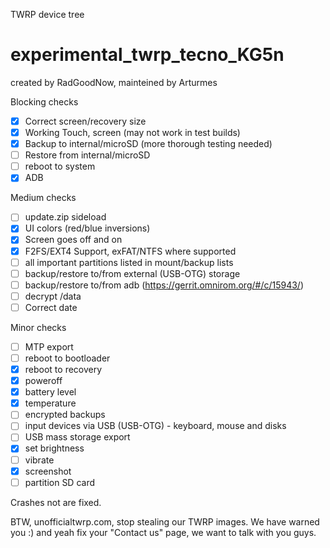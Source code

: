 TWRP device tree

# experimental_twrp_tecno_KG5n
 created by RadGoodNow, mainteined by Arturmes

 Blocking checks
- [x] Correct screen/recovery size
- [x] Working Touch, screen (may not work in test builds)
- [x] Backup to internal/microSD (more thorough testing needed)
- [ ] Restore from internal/microSD
- [ ] reboot to system
- [x] ADB

Medium checks
- [ ] update.zip sideload
- [x] UI colors (red/blue inversions)
- [x] Screen goes off and on
- [x] F2FS/EXT4 Support, exFAT/NTFS where supported
- [ ] all important partitions listed in mount/backup lists
- [ ] backup/restore to/from external (USB-OTG) storage
- [ ] backup/restore to/from adb (https://gerrit.omnirom.org/#/c/15943/)
- [ ] decrypt /data
- [ ] Correct date

Minor checks
- [ ] MTP export
- [ ] reboot to bootloader
- [x] reboot to recovery
- [x] poweroff
- [x] battery level
- [x] temperature
- [ ] encrypted backups
- [ ] input devices via USB (USB-OTG) - keyboard, mouse and disks
- [ ] USB mass storage export
- [x] set brightness
- [ ] vibrate
- [x] screenshot
- [ ] partition SD card

Crashes not are fixed.

BTW, unofficialtwrp.com, stop stealing our TWRP images. We have warned you :) 
and yeah fix your "Contact us" page, we want to talk with you guys.
